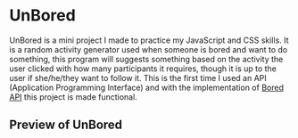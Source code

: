 # UnBored

UnBored is a mini project I made to practice my JavaScript and CSS skills. It is a random activity generator used when someone is bored and want to do something, this program will suggests something based on the activity the user clicked with how many participants it requires, though it is up to the user if she/he/they want to follow it. This is the first time I used an API (Application Programming Interface) and with the implementation of [Bored API](https://www.boredapi.com/) this project is made functional. 

## Preview of UnBored

 

